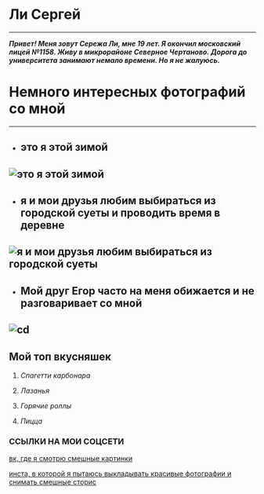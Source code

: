 # Ли Сергей
---
***Привет! Меня зовут Сережа Ли, мне 19 лет. Я окончил московский лицей №1158. Живу в микрорайоне Северное Чертаново. Дорога до университета занимают немало времени. Но я не жалуюсь.***

# Немного интересных фотографий со мной

---
+ ## **это я этой зимой** 
 
 ![это я этой зимой](https://cameralabs.org/media/k2/items/cache/70b65b16057d2e9f535e1f2bbd14baaf_L.jpg)  
---
+ ## **я и мои друзья любим выбираться из городской суеты и проводить время в деревне**

![я и мои друзья любим выбираться из городской суеты](https://cameralabs.org/media/lab17/12/26/koshki-foto-Ally-Lebedevoy_1.jpg) 
---
+ ## **Мой друг Егор часто на меня обижается  и не разговаривает со мной**
![cd](https://cameralabs.org/media/lab17/12/26/koshki-foto-Ally-Lebedevoy_34.jpg)
-------------
## Мой топ вкусняшек

1. _Спагетти карбонара_

2. _Лазанья_

3. _Горячие роллы_

4. _Пицца_

### ССЫЛКИ НА МОИ СОЦСЕТИ

[вк, где я смотрю смешные картинки](https://vk.com/sli2014)

[инста, в которой я пытаюсь выкладывать красивые фотографии и снимать смешные сторис](https://www.instagram.com/lee.sergei/)


